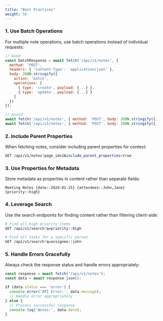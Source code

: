 ```yaml
---
title: "Best Practices"
weight: 50
---
```


### 1. Use Batch Operations
For multiple note operations, use batch operations instead of individual requests:

```javascript
// Good
const batchResponse = await fetch('/api/v1/notes', {
  method: 'POST',
  headers: { 'Content-Type': 'application/json' },
  body: JSON.stringify({
    action: 'batch',
    operations: [
      { type: 'create', payload: {...} },
      { type: 'update', payload: {...} }
    ]
  })
});

// Avoid
await fetch('/api/v1/notes', { method: 'POST', body: JSON.stringify({...}) });
await fetch('/api/v1/notes', { method: 'POST', body: JSON.stringify({...}) });
```

### 2. Include Parent Properties
When fetching notes, consider including parent properties for context:

```bash
GET /api/v1/notes?page_id=1&include_parent_properties=true
```

### 3. Use Properties for Metadata
Store metadata as properties in content rather than separate fields:

```text
Meeting Notes {date::2024-01-15} {attendees::John,Jane} {priority::high}
```

### 4. Leverage Search
Use the search endpoints for finding content rather than filtering client-side:

```bash
# Find all high priority items
GET /api/v1/search?q=priority::high

# Find all tasks for a specific person
GET /api/v1/search?q=assignee::john
```

### 5. Handle Errors Gracefully
Always check the response status and handle errors appropriately:

```javascript
const response = await fetch('/api/v1/notes');
const data = await response.json();

if (data.status === 'error') {
  console.error('API Error:', data.message);
  // Handle error appropriately
} else {
  // Process successful response
  console.log('Notes:', data.data);
}
```
